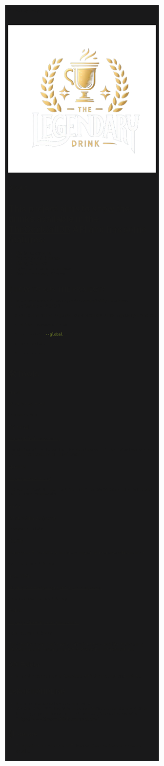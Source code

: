 <div style="background-color: #19191a; padding: 2%;">
# The Legendary Drink
<h1 align="center">
    <img style="background-color: #19191a;" src="./assets//images/_c6668a1a-b7c3-48e5-be1e-67501f56d759-removebg-preview (1).png">

## <h2>About</h2>
# This project aims to show the drinks available in the <a href="https://www.thecocktaildb.com/api.php">TheCocktailDB</a> API and has some features:



- List by categories
- Search by drink name
- List by favorites
- Data persistence in cookies
- Pagination every 6 items

## 🍹 HOW TO RUN THE PROJECT?

- Is recommended to use yarn for compatibility questions
- Use Node >= v20.10.0

 ```bash
    $ git clone https://github.com/helielcruz/The-Legendary-Drink.git
```
 ```bash
    $ cd The-Legendary-Drink
```
 ```bash
    $ npm install --global yarn
```
 ```bash
    $ yarn install
```
 ```bash
    $ yarn run dev
```


# 🛠️Tools
### Nuxt
#### <a href="https://nuxt.com/">https://nuxt.com/</a>
    Framework Vue

### Tailwind
#### <a href="https://tailwindcss.com/">https://tailwindcss.com/</a>
    The choice of Tailwind for the development of the interface was due to its practicality in development.

### Nuxt UI
#### <a href="https://ui.nuxt.com/">https://ui.nuxt.com/</a>
    The use of Nuxt UI was just to offer responsiveness in a practical way in some components.

### Pinia
#### <a href="https://pinia.vuejs.org/">https://pinia.vuejs.org/</a>
    Menagement state

### Toatfy
#### <a href="https://vue3-toastify.js-bridge.com/get-started/installation.html">https://vue3-toastify.js-bridge.com/get-started/installation.html</a>
    Notifications library

### nuxt/i18n
#### <a href="https://i18n.nuxtjs.org/getting-started/setup">https://i18n.nuxtjs.org/getting-started/setup</a>
    Internationaization library

### Axios
#### <a href="https://axios-http.com/docs/intro">https://axios-http.com/docs/intro</a>
    Http request library

#### The interface was designed to offer intuitive usability to the user, without causing visual pollution or deviating from the theme.


## API Folder
- It has the base urls and functions with the request end-points.


## ERROR HANDLING

- It was implemented as a composable
- Generic error handling was used as information on standard error handling was not found in the documentation on the website "https://www.thecocktaildb.com/api.php".

## 🧾Licence
- This project is under the MIT licence. See the licence for more details.
</div>